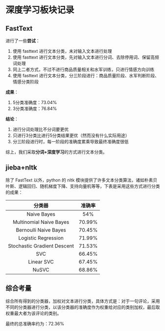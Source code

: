 # 深度学习板块记录



## FastText

进行了一些**尝试**：

1. 使用 fasttext 进行文本分类，未对输入文本进行处理
2. 使用 fasttext 进行文本分类，先对输入文本进行分词、去除停用词、保留高频词处理
3. 同上二者方式，不过不进行商品质量相关和水军训练，只进行情感方向训练
4. 使用 fasttext 进行文本分类，分三阶段进行：商品质量阶段、水军判断阶段、情感分类阶段

**成果**：

1. 5分类准确度：73.04%
2. 3分类准确度：76.84%

**结论**：

1. 进行分词处理比不分词要更优
2. 只进行3分类比进行5分类结果更优（然而没有什么实际用途）
3. 分三阶段进行时，每一阶段的准确度累乘导致最终准确度很低

综上，我们采取**分词+深度学习**的方式进行文本分类。



## jieba+nltk

除了 FastText 以外，python 的 nltk 模块提供了许多文本分类算法，诸如朴素贝叶斯、逻辑回归、随机梯度下降、支持向量机等等，下表是采用这些方式进行分类的成果：

|                分类器                |  准确率   |
| :----------------------------------: | :-------: |
|         $\text{Naive Bayes}$         |  $54\%$   |
|   $\text{Multinomial Naive Bayes}$   | $70.99\%$ |
|    $\text{Bernoulli Naive Bayes}$    | $70.45\%$ |
|     $\text{Logistic Regression}$     | $71.99\%$ |
| $\text{Stochastic Gradient Descent}$ | $71.53\%$ |
|             $\text{SVC}$             | $66.45\%$ |
|         $\text{Linear SVC}$          | $67.45\%$ |
|            $\text{NuSVC}$            | $68.86\%$ |



## 综合考量

综合所有得到的分类器，加权对文本进行分类，具体方式是：对于一句评论，采用不同的分类器进行分类，以该分类器的准确度作为权重给对应的类别加权，最后取权重最大者为该评论的类别。

最终的总准确率约为：72.36%

